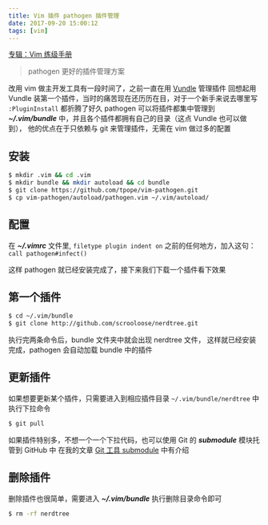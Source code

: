 ```yaml
---
title: Vim 插件 pathogen 插件管理
date: 2017-09-20 15:00:12
tags: [vim]
---
```


[专辑：Vim 练级手册](/vim)

> pathogen 更好的插件管理方案

<!-- more -->
改用 vim 做主开发工具有一段时间了，之前一直在用 [Vundle](https://github.com/VundleVim/Vundle.vim) 管理插件
回想起用 Vundle 装第一个插件，当时的痛苦现在还历历在目，对于一个新手来说去哪里写 `:PluginInstall` 都折腾了好久
pathogen 可以将插件都集中管理到 ***~/.vim/bundle*** 中，并且各个插件都拥有自己的目录（这点 Vundle 也可以做到），
他的优点在于只依赖与 git 来管理插件，无需在 vim 做过多的配置

## 安装
```bash
$ mkdir .vim && cd .vim
$ mkdir bundle && mkdir autoload && cd bundle
$ git clone https://github.com/tpope/vim-pathogen.git
$ cp vim-pathogen/autoload/pathogen.vim ~/.vim/autoload/
```

## 配置
在 ***~/.vimrc*** 文件里, `filetype plugin indent on` 之前的任何地方，加入这句：`call pathogen#infect()`

这样 pathogen 就已经安装完成了，接下来我们下载一个插件看下效果

## 第一个插件
```bash
$ cd ~/.vim/bundle
$ git clone http://github.com/scrooloose/nerdtree.git
```
执行完两条命令后，bundle 文件夹中就会出现 nerdtree 文件，
这样就已经安装完成，pathogen 会自动加载 bundle 中的插件

## 更新插件
如果想要更新某个插件，只需要进入到相应插件目录 `~/.vim/bundle/nerdtree` 中执行下拉命令
```bash
$ git pull
```
如果插件特别多，不想一个一个下拉代码，也可以使用 Git 的 ***submodule*** 模块托管到 GitHub 中
在我的文章 [Git 工具 submodule](/2017/09/19/git-submodule) 中有介绍

## 删除插件
删除插件也很简单，需要进入 ***~/.vim/bundle*** 执行删除目录命令即可
```bash
$ rm -rf nerdtree
```
